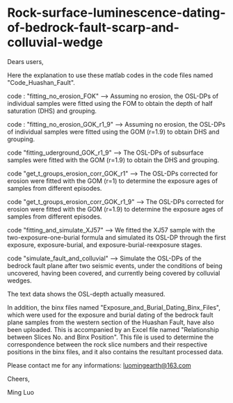 # Rock-surface-luminescence-dating-of-bedrock-fault-scarp-and-colluvial-wedge
Dears users,

Here the explanation to use these matlab codes in the code files named "Code_Huashan_Fault".

code : "fitting_no_erosion_FOK"
--> Assuming no erosion, the OSL-DPs of individual samples were fitted using the FOM to obtain the depth of half saturation (DHS) and grouping.

code : "fitting_no_erosion_GOK_r1_9"
--> Assuming no erosion, the OSL-DPs of individual samples were fitted using the GOM (r=1.9) to obtain DHS and grouping.

code "fitting_uderground_GOK_r1_9"
--> The OSL-DPs of subsurface samples were fitted with the GOM (r=1.9) to obtain the DHS and grouping.

code "get_t_groups_erosion_corr_GOK_r1"
--> The OSL-DPs corrected for erosion were fitted with the GOM (r=1)  to determine the exposure ages of samples from different episodes.

code "get_t_groups_erosion_corr_GOK_r1_9"
--> The OSL-DPs corrected for erosion were fitted with the GOM (r=1.9) to determine the exposure ages of samples from different episodes.

code "fitting_and_simulate_XJ57"
--> We fitted the XJ57 sample with the two-exposure-one-burial formula and simulated its OSL-DP through the first exposure, exposure-burial, and exposure-burial-reexposure stages.

code "simulate_fault_and_colluvial"
--> Simulate the OSL-DPs of the bedrock fault plane after two seismic events, under the conditions of being uncovered, having been covered, and currently being covered by colluvial wedges.

The text data shows the OSL-depth actually measured.

In addition, the binx files named "Exposure_and_Burial_Dating_Binx_Files", which were used for the exposure and burial dating of the bedrock fault plane samples from the western section of the Huashan Fault, have also been uploaded. This is accompanied by an Excel file named "Relationship between Slices No. and Binx Position". This file is used to determine the correspondence between the rock slice numbers and their respective positions in the binx files, and it also contains the resultant processed data.


Please contact me for any informations: luomingearth@163.com

Cheers,

Ming Luo
